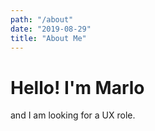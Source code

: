 ```yaml
---
path: "/about"
date: "2019-08-29"
title: "About Me"
---
```


# Hello! I'm Marlo

and I am looking for a UX role.